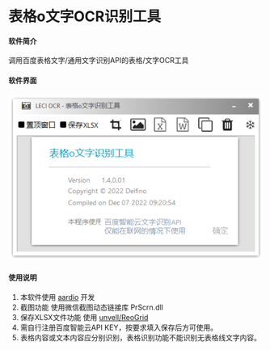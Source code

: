 # 表格o文字OCR识别工具

#### 软件简介
调用百度表格文字/通用文字识别API的表格/文字OCR工具

#### 软件界面
![界面截图](https://github.com/deleci/aardio-form-ocr/blob/main/res/ScreenShot.png "表格o文字OCR识别工具")

#### 使用说明
1.  本软件使用 [aardio](https://www.aardio.com/) 开发
2.  截图功能 使用微信截图动态链接库 PrScrn.dll
3.  保存XLSX文件功能 使用 [unvell/ReoGrid](https://github.com/unvell/ReoGrid) 
4.  需自行注册百度智能云API KEY，按要求填入保存后方可使用。
5.  表格内容或文本内容应分别识别，表格识别功能不能识别无表格线文字内容。
